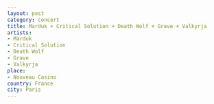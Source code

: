 ```yaml
---
layout: post
category: concert
title: Marduk + Critical Solution + Death Wolf + Grave + Valkyrja
artists: 
- Marduk
- Critical Solution
- Death Wolf
- Grave 
- Valkyrja
place: 
- Nouveau Casino
country: France
city: Paris
---
```


